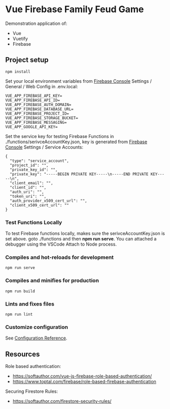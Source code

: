 # Vue Firebase Family Feud Game

Demonstration application of:

- Vue
- Vuetify
- Firebase

## Project setup

```
npm install
```

Set your local environment variables from [Firebase Console](https://console.firebase.google.com/) Settings / General / Web Config in .env.local:

```
VUE_APP_FIREBASE_API_KEY=
VUE_APP_FIREBASE_API_ID=
VUE_APP_FIREBASE_AUTH_DOMAIN=
VUE_APP_FIREBASE_DATABASE_URL=
VUE_APP_FIREBASE_PROJECT_ID=
VUE_APP_FIREBASE_STORAGE_BUCKET=
VUE_APP_FIREBASE_MESSAGING=
VUE_APP_GOOGLE_API_KEY=
```

Set the service key for testing Firebase Functions in ./functions/serivceAccountKey.json, key is generated from [Firebase Console](https://console.firebase.google.com/) Settings / Service Accounts:

```
{
  "type": "service_account",
  "project_id": "",
  "private_key_id": "",
  "private_key": "-----BEGIN PRIVATE KEY-----\n-----END PRIVATE KEY-----\n",
  "client_email": "",
  "client_id": "",
  "auth_uri": "",
  "token_uri": "",
  "auth_provider_x509_cert_url": "",
  "client_x509_cert_url": ""
}
```

### Test Functions Locally

To test Firebase functions locally, makes sure the serivceAccountKey.json is set above. goto ./functions and then **npm run serve**. You can attached a debugger using the VSCode Attach to Node process.

### Compiles and hot-reloads for development

```
npm run serve
```

### Compiles and minifies for production

```
npm run build
```

### Lints and fixes files

```
npm run lint
```

### Customize configuration

See [Configuration Reference](https://cli.vuejs.org/config/).

## Resources

Role based authentication:

- https://softauthor.com/vue-js-firebase-role-based-authentication/
- https://www.toptal.com/firebase/role-based-firebase-authentication

Securing Firestore Rules:

- https://softauthor.com/firestore-security-rules/
